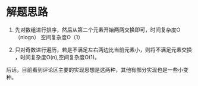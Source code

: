 # 解题思路
1. 先对数组进行排序，然后从第二个元素开始两两交换即可，时间复杂度O（nlogn） 空间复杂度O（1）

2. 只对奇数进行遍历，若是不满足左右两边比当前元素小，则将不满足元素交换 ，时间复杂度O(n),空间复杂度O(1)。

后话，目前看到评论区主要的实现思想是这两种，其他有部分实现也是一些小变种。